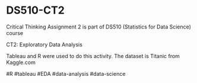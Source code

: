 # DS510-CT2
Critical Thinking Assignment 2 is part of DS510 (Statistics for Data Science) course

CT2: Exploratory Data Analysis 

Tableau and R were used to do this activity. The dataset is Titanic from Kaggle.com

#R #tableau #EDA #data-analysis #data-science
